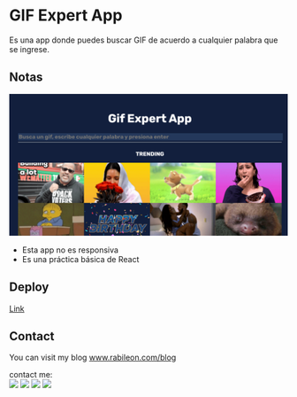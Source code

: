 # GIF Expert App

Es una app donde puedes buscar GIF de acuerdo a cualquier palabra que se ingrese.

## Notas

![Preview](./src/images/preview.PNG)

- Esta app no es responsiva
- Es una práctica básica de React

## Deploy

[Link](https://rabileon.github.io/gif-expert-app/)

## Contact

You can visit my blog www.rabileon.com/blog

contact me:
<br/>
<a href="https://rabileon.com/" target="_blank"><img src="https://rabileon.com/wp-content/uploads/2021/06/website.png"></a>
<a href="https://www.linkedin.com/in/rabileon/" target="_blank"><img src="https://rabileon.com/wp-content/uploads/2021/06/linkedin.png"></a>
<a href="https://twitter.com/rabileon" target="_blank"><img src="https://rabileon.com/wp-content/uploads/2021/06/twitter.png"></a>
<a href="https://www.facebook.com/rabileonel" target="_blank"><img src="https://rabileon.com/wp-content/uploads/2021/06/facebook.png"></a>
